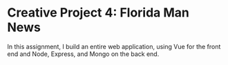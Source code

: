# Creative Project 4: Florida Man News

In this assignment, I build an entire web application, using Vue for the
front end and Node, Express, and Mongo on the back end.

